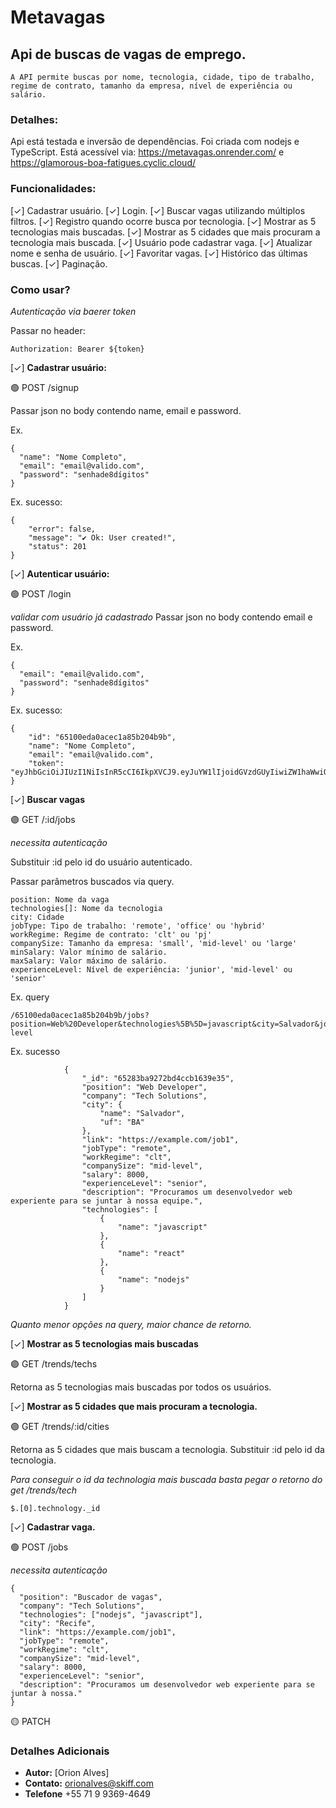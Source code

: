 # Metavagas

## Api de buscas de vagas de emprego.

```
A API permite buscas por nome, tecnologia, cidade, tipo de trabalho, regime de contrato, tamanho da empresa, nível de experiência ou salário.
```

### Detalhes:

Api está testada e inversão de dependências.
Foi criada com nodejs e TypeScript.
Está acessível via: https://metavagas.onrender.com/ e https://glamorous-boa-fatigues.cyclic.cloud/

### Funcionalidades:

[✓] Cadastrar usuário.
[✓] Login.
[✓] Buscar vagas utilizando múltiplos filtros.
[✓] Registro quando ocorre busca por tecnologia.
[✓] Mostrar as 5 tecnologias mais buscadas.
[✓] Mostrar as 5 cidades que mais procuram a tecnologia mais buscada.
[✓] Usuário pode cadastrar vaga.
[✓] Atualizar nome e senha de usuário.
[✓] Favoritar vagas.
[✓] Histórico das últimas buscas.
[✓] Paginação.

### Como usar?

*Autenticação via baerer token*

Passar no header: 
```
Authorization: Bearer ${token}
```

[✓] **Cadastrar usuário:**

🟢 POST /signup

Passar json no body contendo name, email e password.

Ex.

```
{
  "name": "Nome Completo",
  "email": "email@valido.com",
  "password": "senhade8dígitos"
}
```

Ex. sucesso:

```
{
    "error": false,
    "message": "✔️ Ok: User created!",
    "status": 201
}
```

[✓] **Autenticar usuário:**

🟢 POST /login

*validar com usuário já cadastrado*
Passar json no body contendo email e password.

Ex.

```
{
  "email": "email@valido.com",
  "password": "senhade8dígitos"
}
```

Ex. sucesso:

```
{
    "id": "65100eda0acec1a85b204b9b",
    "name": "Nome Completo",
    "email": "email@valido.com",
    "token": "eyJhbGciOiJIUzI1NiIsInR5cCI6IkpXVCJ9.eyJuYW1lIjoidGVzdGUyIiwiZW1haWwiOiJ0ZXN0ZTJAdGVzdGUuY29tIiwiaWF0IjoxNjk3OTc1NTg5LCJleHAiOjE2OTc5NzU4ODl9.mn6Q603htLeWXacITFO4VBEwVlOY2RlRNbSc7ZbMAEc"
}
```

[✓] **Buscar vagas**

🟣 GET /:id/jobs

*necessita autenticação*

Substituir :id pelo id do usuário autenticado.

Passar parâmetros buscados via query.

```
position: Nome da vaga
technologies[]: Nome da tecnologia
city: Cidade
jobType: Tipo de trabalho: 'remote', 'office' ou 'hybrid'
workRegime: Regime de contrato: 'clt' ou 'pj'
companySize: Tamanho da empresa: 'small', 'mid-level' ou 'large'
minSalary: Valor mínimo de salário.
maxSalary: Valor máximo de salário.
experienceLevel: Nível de experiência: 'junior', 'mid-level' ou 'senior'
```

Ex. query
```
/65100eda0acec1a85b204b9b/jobs?position=Web%20Developer&technologies%5B%5D=javascript&city=Salvador&jobType=remote&workRegime=clt&experienceLevel=senior&minSalary=5000&maxSalary=10000&technologies%5B%5D=html&technologies%5B%5D=css&companySize=mid-level
```

Ex. sucesso
```
			{
				"_id": "65283ba9272bd4ccb1639e35",
				"position": "Web Developer",
				"company": "Tech Solutions",
				"city": {
					"name": "Salvador",
					"uf": "BA"
				},
				"link": "https://example.com/job1",
				"jobType": "remote",
				"workRegime": "clt",
				"companySize": "mid-level",
				"salary": 8000,
				"experienceLevel": "senior",
				"description": "Procuramos um desenvolvedor web experiente para se juntar à nossa equipe.",
				"technologies": [
					{
						"name": "javascript"
					},
					{
						"name": "react"
					},
					{
						"name": "nodejs"
					}
				]
			}
```

*Quanto menor opções na query, maior chance de retorno.*

[✓] **Mostrar as 5 tecnologias mais buscadas**

🟣 GET /trends/techs

Retorna as 5 tecnologias mais buscadas por todos os usuários.

[✓] **Mostrar as 5 cidades que mais procuram a tecnologia.**

🟣 GET /trends/:id/cities

Retorna as 5 cidades que mais buscam a tecnologia.
Substituir :id pelo id da tecnologia.

*Para conseguir o id da technologia mais buscada basta pegar o retorno do get /trends/tech*

```
$.[0].technology._id
```

[✓] **Cadastrar vaga.**

🟢 POST /jobs

*necessita autenticação*

```
{
  "position": "Buscador de vagas",
  "company": "Tech Solutions",
  "technologies": ["nodejs", "javascript"],
  "city": "Recife",
  "link": "https://example.com/job1",
  "jobType": "remote",
  "workRegime": "clt",
  "companySize": "mid-level",
  "salary": 8000,
  "experienceLevel": "senior",
  "description": "Procuramos um desenvolvedor web experiente para se juntar à nossa."
}
```

🟡 PATCH

### Detalhes Adicionais

- **Autor:** [Orion Alves]
- **Contato:** orionalves@skiff.com
- **Telefone** +55 71 9 9369-4649